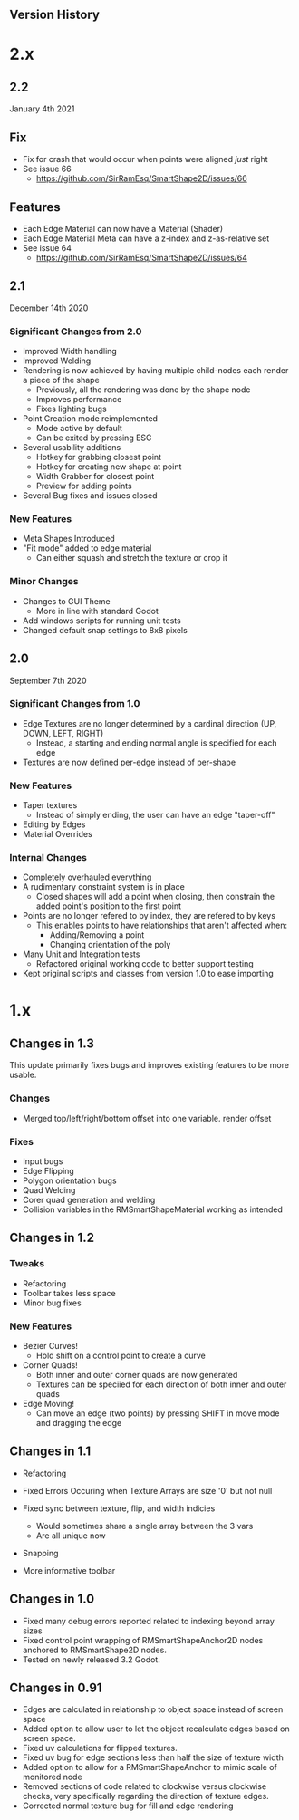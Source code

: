 Version History
---

# 2.x
## 2.2
January 4th 2021
## Fix
- Fix for crash that would occur when points were aligned *just* right
- See issue 66
  + https://github.com/SirRamEsq/SmartShape2D/issues/66
## Features
- Each Edge Material can now have a Material (Shader)
- Each Edge Material Meta can have a z-index and z-as-relative set
- See issue 64
  + https://github.com/SirRamEsq/SmartShape2D/issues/64

## 2.1
December 14th 2020
### Significant Changes from 2.0
- Improved Width handling
- Improved Welding
- Rendering is now achieved by having multiple child-nodes each render a piece of the shape
  + Previously, all the rendering was done by the shape node
  + Improves performance
  + Fixes lighting bugs
- Point Creation mode reimplemented
  + Mode active by default
  + Can be exited by pressing ESC
- Several usability additions
  + Hotkey for grabbing closest point
  + Hotkey for creating new shape at point
  + Width Grabber for closest point
  + Preview for adding points
- Several Bug fixes and issues closed
### New Features
- Meta Shapes Introduced
- "Fit mode" added to edge material
  + Can either squash and stretch the texture or crop it
### Minor Changes
- Changes to GUI Theme
  + More in line with standard Godot
- Add windows scripts for running unit tests
- Changed default snap settings to 8x8 pixels


## 2.0
September 7th 2020
### Significant Changes from 1.0
- Edge Textures are no longer determined by a cardinal direction (UP, DOWN, LEFT, RIGHT)
  - Instead, a starting and ending normal angle is specified for each edge
- Textures are now defined per-edge instead of per-shape
### New Features
- Taper textures
  - Instead of simply ending, the user can have an edge "taper-off"
- Editing by Edges
- Material Overrides
### Internal Changes
- Completely overhauled everything
- A rudimentary constraint system is in place
  - Closed shapes will add a point when closing, then constrain the added point's position to the first point
- Points are no longer refered to by index, they are refered to by keys
  - This enables points to have relationships that aren't affected when:
    - Adding/Removing a point
    - Changing orientation of the poly
- Many Unit and Integration tests
  - Refactored original working code to better support testing
- Kept original scripts and classes from version 1.0 to ease importing

# 1.x
## Changes in 1.3
This update primarily fixes bugs and improves existing features to be more usable.
### Changes
- Merged top/left/right/bottom offset into one variable. render offset
### Fixes
- Input bugs
- Edge Flipping
- Polygon orientation bugs
- Quad Welding
- Corer quad generation and welding
- Collision variables in the RMSmartShapeMaterial working as intended

## Changes in 1.2
### Tweaks
- Refactoring
- Toolbar takes less space
- Minor bug fixes

### New Features
- Bezier Curves!
  - Hold shift on a control point to create a curve
- Corner Quads!
  - Both inner and outer corner quads are now generated
  - Textures can be speciied for each direction of both inner and outer quads
- Edge Moving!
  - Can move an edge (two points) by pressing SHIFT in move mode and dragging the edge

## Changes in 1.1
- Refactoring
- Fixed Errors Occuring when Texture Arrays are size '0' but not null
- Fixed sync between texture, flip, and width indicies
    - Would sometimes share a single array between the 3 vars
    - Are all unique now

- Snapping
- More informative toolbar

## Changes in 1.0
- Fixed many debug errors reported related to indexing beyond array sizes
- Fixed control point wrapping of RMSmartShapeAnchor2D nodes anchored to RMSmartShape2D nodes.
- Tested on newly released 3.2 Godot.

## Changes in 0.91
- Edges are calculated in relationship to object space instead of screen space
- Added option to allow user to let the object recalculate edges based on screen space.
- Fixed uv calculations for flipped textures.
- Fixed uv bug for edge sections less than half the size of texture width
- Added option to allow for a RMSmartShapeAnchor to mimic scale of monitored node
- Removed sections of code related to clockwise versus clockwise checks, very specifically regarding the direction of texture edges.
- Corrected normal texture bug for fill and edge rendering
